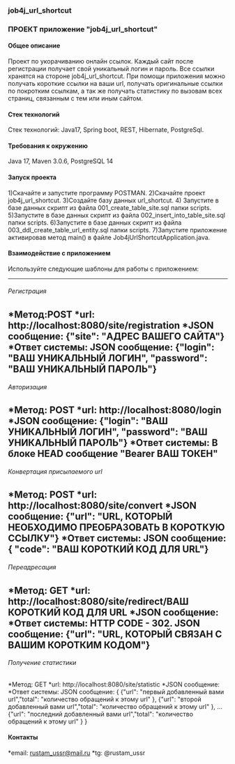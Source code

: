 ### job4j_url_shortcut

### ПРОЕКТ приложение "job4j_url_shortcut"

#### Общее описание

Проект по укорачиванию онлайн ссылок. Каждый сайт после регистрации получает свой уникальный логин и пароль. Все ссылки
хранятся на стороне job4j_url_shortcut. При помощи приложения можно получать короткие ссылки на ваши url, получать
оригинальные ссылки по покротким ссылкам, а так же получать статистику по вызовам всех страниц, связанным с тем или иным
сайтом.

#### Стек технологий

Стек технологий: Java17, Spring boot, REST, Hibernate, PostgreSql.

#### Требования к окружению

Java 17, Maven 3.0.6, PostgreSQL 14

#### Запуск проекта

1)Скачайте и запустите программу POSTMAN. 2)Скачайте проект job4j_url_shortcut. 3)Создайте базу данных url_shortcut. 4)
Запустите в базе данных скрипт из файла 001_create_table_site.sql папки scripts. 5)Запустите в базе данных скрипт из
файла 002_insert_into_table_site.sql папки scripts. 6)Запустите в базе данных скрипт из файла
003_ddl_create_table_url_entity.sql папки scripts. 7)Запустите приложение активировав метод main() в файле
Job4jUrlShortcutApplication.java.

#### Взаимодействие с приложением

Используйте следующие шаблоны для работы с приложением:

---

###### Регистрация

*Метод:POST
*url: http://localhost:8080/site/registration
*JSON сообщение: {"site": "АДРЕС ВАШЕГО САЙТА"}
*Ответ системы: JSON сообщение: {"login": "ВАШ УНИКАЛЬНЫЙ ЛОГИН", "password": "ВАШ УНИКАЛЬНЫЙ ПАРОЛЬ"}
--- 

###### Авторизация

*Метод: POST
*url: http://localhost:8080/login
*JSON сообщение: {"login": "ВАШ УНИКАЛЬНЫЙ ЛОГИН", "password": "ВАШ УНИКАЛЬНЫЙ ПАРОЛЬ"}
*Ответ системы: В блоке HEAD сообщение "Bearer ВАШ ТОКЕН"
--- 

###### Конвертация присылаемого url

*Метод: POST
*url: http://localhost:8080/site/convert
*JSON сообщение: {"url": "URL, КОТОРЫЙ НЕОБХОДИМО ПРЕОБРАЗОВАТЬ В КОРОТКУЮ ССЫЛКУ"}
*Ответ системы: JSON сообщение: { "code": "ВАШ КОРОТКИЙ КОД ДЛЯ URL"}
---

###### Переадресация

*Метод: GET
*url: http://localhost:8080/site/redirect/ВАШ КОРОТКИЙ КОД ДЛЯ URL
*JSON сообщение:
*Ответ системы: HTTP CODE - 302. JSON сообщение: {"url": "URL, КОТОРЫЙ СВЯЗАН С ВАШИМ КОРОТКИМ КОДОМ"}
---

###### Получение статистики

*Метод: GET
*url: http://localhost:8080/site/statistic
*JSON сообщение:
*Ответ системы:  JSON сообщение:
{ {"url": "первый добавленный вами url","total": "количество обращений к этому url" }, {"url": "второй добавленный вами
url","total": "количество обращений к этому url" }, ... {"url": "последний добавленный вами url","total": "количество
обращений к этому url" } }

#### Контакты

*email: rustam_ussr@mail.ru
*tg: @rustam_ussr